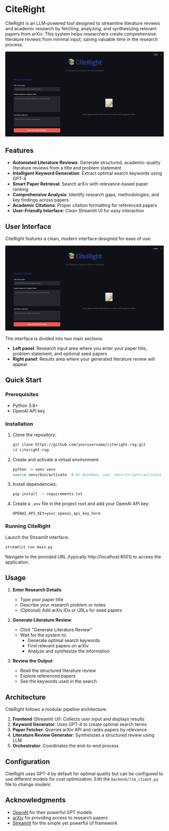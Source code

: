 # CiteRight

CiteRight is an LLM-powered tool designed to streamline literature reviews and academic research by fetching, analyzing, and synthesizing relevant papers from arXiv. This system helps researchers create comprehensive literature reviews from minimal input, saving valuable time in the research process.

![CiteRight Screenshot](assets/Streamlit_UI.jpg)

## Features

- **Automated Literature Reviews**: Generate structured, academic-quality literature reviews from a title and problem statement
- **Intelligent Keyword Generation**: Extract optimal search keywords using GPT-4
- **Smart Paper Retrieval**: Search arXiv with relevance-based paper ranking
- **Comprehensive Analysis**: Identify research gaps, methodologies, and key findings across papers
- **Academic Citations**: Proper citation formatting for referenced papers
- **User-Friendly Interface**: Clean Streamlit UI for easy interaction

## User Interface

CiteRight features a clean, modern interface designed for ease of use:

![CiteRight UI](assets/Streamlit_UI.jpg)

The interface is divided into two main sections:
- **Left panel**: Research input area where you enter your paper title, problem statement, and optional seed papers
- **Right panel**: Results area where your generated literature review will appear

## Quick Start

### Prerequisites

- Python 3.8+
- OpenAI API key

### Installation

1. Clone the repository:
   ```bash
   git clone https://github.com/yourusername/citeright-rag.git
   cd citeright-rag
   ```

2. Create and activate a virtual environment:
   ```bash
   python -m venv venv
   source venv/bin/activate  # On Windows, use: venv\Scripts\activate
   ```

3. Install dependencies:
   ```bash
   pip install -r requirements.txt
   ```

4. Create a `.env` file in the project root and add your OpenAI API key:
   ```
   OPENAI_API_KEY=your_openai_api_key_here
   ```

### Running CiteRight

Launch the Streamlit interface:
```bash
streamlit run main.py
```

Navigate to the provided URL (typically http://localhost:8501) to access the application.

## Usage

1. **Enter Research Details**:
   - Type your paper title
   - Describe your research problem or notes
   - (Optional) Add arXiv IDs or URLs for seed papers

2. **Generate Literature Review**:
   - Click "Generate Literature Review"
   - Wait for the system to:
     - Generate optimal search keywords
     - Find relevant papers on arXiv
     - Analyze and synthesize the information

3. **Review the Output**:
   - Read the structured literature review
   - Explore referenced papers
   - See the keywords used in the search

## Architecture

CiteRight follows a modular pipeline architecture:

1. **Frontend** (Streamlit UI): Collects user input and displays results
2. **Keyword Generator**: Uses GPT-4 to create optimal search terms
3. **Paper Fetcher**: Queries arXiv API and ranks papers by relevance
4. **Literature Review Generator**: Synthesizes a structured review using LLM
5. **Orchestrator**: Coordinates the end-to-end process

## Configuration

CiteRight uses GPT-4 by default for optimal quality but can be configured to use different models for cost optimization. Edit the `backend/llm_client.py` file to change models:

## Acknowledgments

- [OpenAI](https://openai.com/) for their powerful GPT models
- [arXiv](https://arxiv.org/) for providing access to research papers
- [Streamlit](https://streamlit.io/) for the simple yet powerful UI framework
